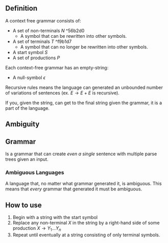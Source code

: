 ## Definition

A context free grammar consists of:
- A set of non-terminals $N$ ^56b2d0
	- A symbol that can be rewritten into other symbols.
- A set of terminals $T$ ^f9b1d7
	- A symbol that can no longer be rewritten into other symbols.
- A start symbol $S$
- A set of productions $P$

Each context-free grammar has an empty-string:
- A null-symbol $\epsilon$

Recursive rules means the language can generated an unbounded number of variations of sentences (ex. $E\to E+E$ is recursive).

If you, given the string, can get to the final string given the grammar, it is a part of the language.

## Ambiguity

## Grammar

Is a grammar that can create *even a single* sentence with multiple parse trees given an input.

### Ambiguous Languages

A language that, no matter what grammar generated it, is ambiguous. This means that *every* grammar that generated it must be ambiguous.

## How to use

1. Begin with a string with the start symbol
2. Replace any non-terminal $X$ in the string by a right-hand side of some production $X\rightarrow Y_{1}\dots Y_{n}$
3. Repeat until eventually at a string consisting of only terminal symbols.